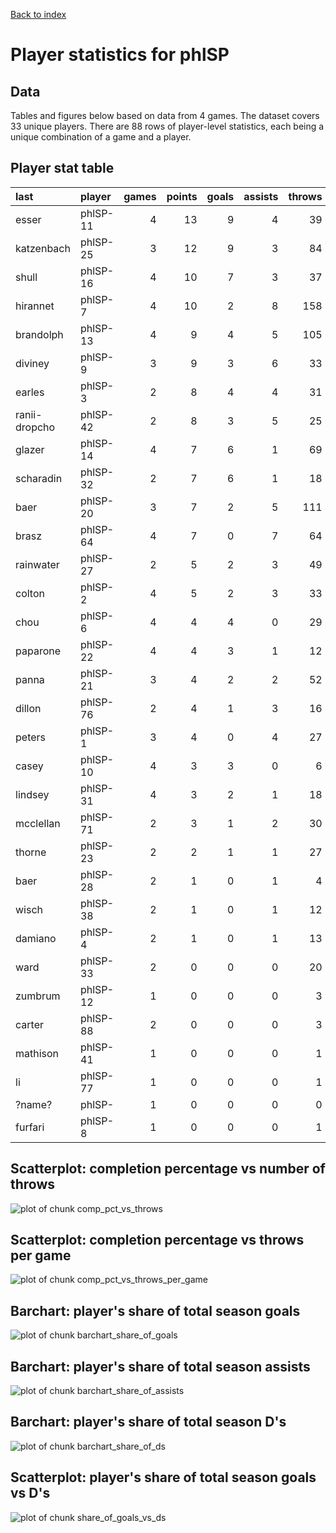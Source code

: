 
<a href="../index.html">Back to index</a>



# Player statistics for phlSP

## Data

Tables and figures below based on data from 4 games. The dataset covers 33 unique players. There are 88 rows of player-level statistics, each being a unique combination of a game and a player. 

## Player stat table

|last          |player   | games| points| goals| assists| throws| completions| comp_pct| def| catches| drop|
|:-------------|:--------|-----:|------:|-----:|-------:|------:|-----------:|--------:|---:|-------:|----:|
|esser         |phlSP-11 |     4|     13|     9|       4|     39|          37|     0.95|   3|      46|    0|
|katzenbach    |phlSP-25 |     3|     12|     9|       3|     84|          79|     0.94|   0|      86|    1|
|shull         |phlSP-16 |     4|     10|     7|       3|     37|          34|     0.92|   3|      43|    0|
|hirannet      |phlSP-7  |     4|     10|     2|       8|    158|         148|     0.94|   1|     119|    3|
|brandolph     |phlSP-13 |     4|      9|     4|       5|    105|          99|     0.94|   0|      90|    1|
|diviney       |phlSP-9  |     3|      9|     3|       6|     33|          26|     0.79|   2|      34|    2|
|earles        |phlSP-3  |     2|      8|     4|       4|     31|          24|     0.77|   0|      27|    2|
|ranii-dropcho |phlSP-42 |     2|      8|     3|       5|     25|          24|     0.96|   1|      26|    1|
|glazer        |phlSP-14 |     4|      7|     6|       1|     69|          64|     0.93|   1|      74|    0|
|scharadin     |phlSP-32 |     2|      7|     6|       1|     18|          18|     1.00|   1|      22|    0|
|baer          |phlSP-20 |     3|      7|     2|       5|    111|          99|     0.89|   3|      91|    4|
|brasz         |phlSP-64 |     4|      7|     0|       7|     64|          57|     0.89|   1|      55|    0|
|rainwater     |phlSP-27 |     2|      5|     2|       3|     49|          45|     0.92|   3|      47|    0|
|colton        |phlSP-2  |     4|      5|     2|       3|     33|          31|     0.94|   2|      23|    2|
|chou          |phlSP-6  |     4|      4|     4|       0|     29|          22|     0.76|   4|      30|    0|
|paparone      |phlSP-22 |     4|      4|     3|       1|     12|          12|     1.00|   3|      15|    0|
|panna         |phlSP-21 |     3|      4|     2|       2|     52|          46|     0.88|   2|      37|    2|
|dillon        |phlSP-76 |     2|      4|     1|       3|     16|          14|     0.88|   0|      13|    1|
|peters        |phlSP-1  |     3|      4|     0|       4|     27|          21|     0.78|   2|      20|    0|
|casey         |phlSP-10 |     4|      3|     3|       0|      6|           6|     1.00|   0|       8|    0|
|lindsey       |phlSP-31 |     4|      3|     2|       1|     18|          17|     0.94|   4|      18|    0|
|mcclellan     |phlSP-71 |     2|      3|     1|       2|     30|          22|     0.73|   0|      25|    1|
|thorne        |phlSP-23 |     2|      2|     1|       1|     27|          25|     0.93|   1|      25|    0|
|baer          |phlSP-28 |     2|      1|     0|       1|      4|           4|     1.00|   1|       3|    0|
|wisch         |phlSP-38 |     2|      1|     0|       1|     12|          10|     0.83|   0|      12|    0|
|damiano       |phlSP-4  |     2|      1|     0|       1|     13|          13|     1.00|   0|      11|    0|
|ward          |phlSP-33 |     2|      0|     0|       0|     20|          20|     1.00|   0|      15|    0|
|zumbrum       |phlSP-12 |     1|      0|     0|       0|      3|           3|     1.00|   0|       4|    0|
|carter        |phlSP-88 |     2|      0|     0|       0|      3|           2|     0.67|   0|       3|    0|
|mathison      |phlSP-41 |     1|      0|     0|       0|      1|           1|     1.00|   0|       1|    0|
|li            |phlSP-77 |     1|      0|     0|       0|      1|           1|     1.00|   0|       1|    0|
|?name?        |phlSP-   |     1|      0|     0|       0|      0|           0|      NaN|   0|       0|    0|
|furfari       |phlSP-8  |     1|      0|     0|       0|      1|           0|     0.00|   0|       0|    0|

## Scatterplot: completion percentage vs number of throws
![plot of chunk comp_pct_vs_throws](./phlSP_player-stats_files/figure-html/comp_pct_vs_throws.png) 

## Scatterplot: completion percentage vs throws per game
![plot of chunk comp_pct_vs_throws_per_game](./phlSP_player-stats_files/figure-html/comp_pct_vs_throws_per_game.png) 



## Barchart: player's share of total season goals
![plot of chunk barchart_share_of_goals](./phlSP_player-stats_files/figure-html/barchart_share_of_goals.png) 

## Barchart: player's share of total season assists
![plot of chunk barchart_share_of_assists](./phlSP_player-stats_files/figure-html/barchart_share_of_assists.png) 

## Barchart: player's share of total season D's
![plot of chunk barchart_share_of_ds](./phlSP_player-stats_files/figure-html/barchart_share_of_ds.png) 

## Scatterplot: player's share of total season goals vs D's
![plot of chunk share_of_goals_vs_ds](./phlSP_player-stats_files/figure-html/share_of_goals_vs_ds.png) 


